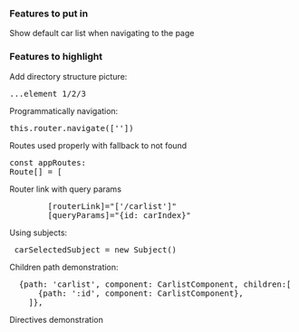 ### Features to put in

Show default car list when navigating to the page

### Features to highlight

Add directory structure picture: <pre>...element 1/2/3</pre>
Programmatically navigation: <pre>this.router.navigate([''])</pre>
Routes used properly with fallback to not found <pre>const appRoutes: Route[] = [</pre>

Router link with query params
<pre>
        [routerLink]="['/carlist']"
        [queryParams]="{id: carIndex}"
</pre>

Using subjects:
<pre>
 carSelectedSubject = new Subject<Car>()
</pre>

Children path demonstration:
<pre>
  {path: 'carlist', component: CarlistComponent, children:[
      {path: ':id', component: CarlistComponent},
    ]},
</pre>

Directives demonstration
<pre>
<div *ngIf="selectedCar">
</pre>

